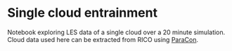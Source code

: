 # Single cloud entrainment

Notebook exploring LES data of a single cloud over a 20 minute simulation. Cloud data used here can be extracted from RICO using [ParaCon](https://github.com/ParaConUK).

